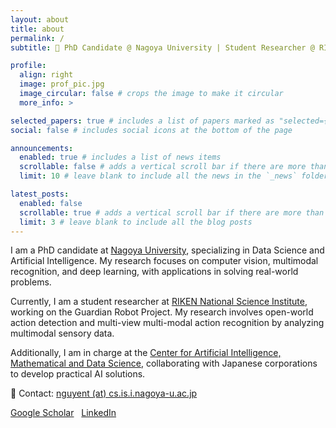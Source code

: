 ```yaml
---
layout: about
title: about
permalink: /
subtitle: 🔬 PhD Candidate @ Nagoya University | Student Researcher @ RIKEN 

profile:
  align: right
  image: prof_pic.jpg
  image_circular: false # crops the image to make it circular
  more_info: >

selected_papers: true # includes a list of papers marked as "selected={true}"
social: false # includes social icons at the bottom of the page

announcements:
  enabled: true # includes a list of news items
  scrollable: false # adds a vertical scroll bar if there are more than 3 news items
  limit: 10 # leave blank to include all the news in the `_news` folder

latest_posts:
  enabled: false
  scrollable: true # adds a vertical scroll bar if there are more than 3 new posts items
  limit: 3 # leave blank to include all the blog posts
---
```


I am a PhD candidate at [Nagoya University](https://www.nagoya-u.ac.jp/), specializing in Data Science and Artificial Intelligence. My research focuses on computer vision, multimodal recognition, and deep learning, with applications in solving real-world problems.

Currently, I am a student researcher at [RIKEN National Science Institute](https://www.riken.jp/), working on the Guardian Robot Project. My research involves open-world action detection and multi-view multi-modal action recognition by analyzing multimodal sensory data. 

Additionally, I am in charge at the [Center for Artificial Intelligence, Mathematical and Data Science](https://www.mds.nagoya-u.ac.jp/), collaborating with Japanese corporations to develop practical AI solutions.

📩 Contact: <a href="mailto:nguyent@cs.is.i.nagoya-u.ac.jp" target="_blank" rel="noopener noreferrer">nguyent (at) cs.is.i.nagoya-u.ac.jp</a>

<a href="https://scholar.google.com/citations?user=QSV452QAAAAJ&hl=en" target="_blank" rel="noopener noreferrer"><i class="fa-brands fa-google-scholar"></i> Google Scholar</a>&nbsp;&nbsp;
<a href="https://www.linkedin.com/in/thanhhff/" target="_blank" rel="noopener noreferrer"><i class="fa-brands fa-linkedin"></i> LinkedIn</a>